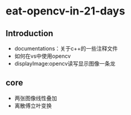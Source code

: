 # eat-opencv-in-21-days
## Introduction
- documentations：关于c++的一些注释文件
- 如何在vs中使用opencv
- displayImage:opencv读写显示图像一条龙

## core
- 两张图像线性叠加
- 离散傅立叶变换
